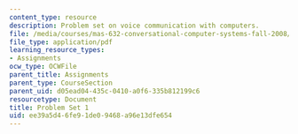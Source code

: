 ```yaml
---
content_type: resource
description: Problem set on voice communication with computers.
file: /media/courses/mas-632-conversational-computer-systems-fall-2008/ee39a5d46fe91de09468a96e13dfe654_ps1.pdf
file_type: application/pdf
learning_resource_types:
- Assignments
ocw_type: OCWFile
parent_title: Assignments
parent_type: CourseSection
parent_uid: d05ead04-435c-0410-a0f6-335b812199c6
resourcetype: Document
title: Problem Set 1
uid: ee39a5d4-6fe9-1de0-9468-a96e13dfe654
---
```

